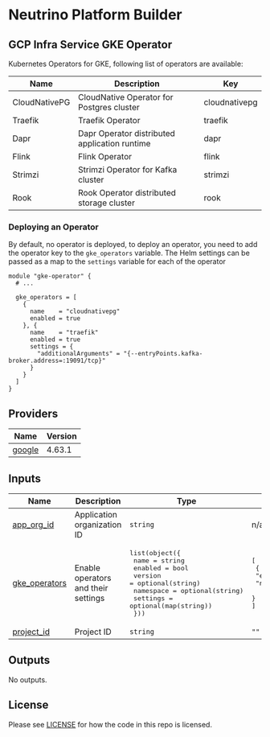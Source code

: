# Neutrino Platform Builder

## GCP Infra Service GKE Operator

Kubernetes Operators for GKE, following list of operators are available:

| Name          | Description                                   | Key           |
|---------------|-----------------------------------------------|---------------|
| CloudNativePG | CloudNative Operator for Postgres cluster     | cloudnativepg |
| Traefik       | Traefik Operator                              | traefik       |
| Dapr          | Dapr Operator distributed application runtime | dapr          |
| Flink         | Flink Operator                                | flink         |
| Strimzi       | Strimzi Operator for Kafka cluster            | strimzi       |
| Rook          | Rook Operator distributed storage cluster     | rook          |

### Deploying an Operator

By default, no operator is deployed, to deploy an operator, you need to add the operator key to the `gke_operators` variable.
The Helm settings can be passed as a map to the `settings` variable for each of the operator

```hcl
module "gke-operator" {
  # ...

  gke_operators = [
    {
      name    = "cloudnativepg"
      enabled = true
    }, {
      name    = "traefik"
      enabled = true
      settings = {
        "additionalArguments" = "{--entryPoints.kafka-broker.address=:19091/tcp}"
      }
    }
  ]
}
```
<!-- BEGINNING OF PRE-COMMIT-TERRAFORM DOCS HOOK -->
## Providers

| Name | Version |
|------|---------|
| <a name="provider_google"></a> [google](#provider\_google) | 4.63.1 |

## Inputs

| Name | Description | Type | Default | Required |
|------|-------------|------|---------|:--------:|
| <a name="input_app_org_id"></a> [app\_org\_id](#input\_app\_org\_id) | Application organization ID | `string` | n/a | yes |
| <a name="input_gke_operators"></a> [gke\_operators](#input\_gke\_operators) | Enable operators and their settings | <pre>list(object({<br>    name      = string<br>    enabled   = bool<br>    version   = optional(string)<br>    namespace = optional(string)<br>    settings  = optional(map(string))<br>  }))</pre> | <pre>[<br>  {<br>    "enabled": true,<br>    "name": "traefik"<br>  }<br>]</pre> | no |
| <a name="input_project_id"></a> [project\_id](#input\_project\_id) | Project ID | `string` | `""` | no |

## Outputs

No outputs.
<!-- END OF PRE-COMMIT-TERRAFORM DOCS HOOK -->

## License

Please see [LICENSE](https://github.com/neutrino-io/terraform-google-foundation/blob/master/LICENSE) for how the code in
this repo is licensed.
